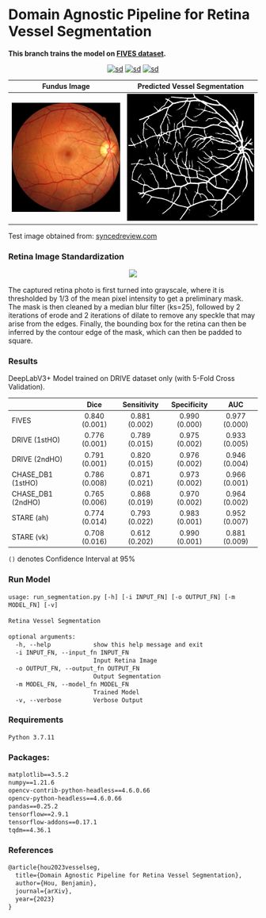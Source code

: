 # Domain Agnostic Pipeline for Retina Vessel Segmentation

**This branch trains the model on [FIVES dataset](https://doi.org/10.6084/m9.figshare.19688169.v1).**

<div align="center">

[![sd](https://img.shields.io/badge/Abstract-arXiv-red)](https://arxiv.org/abs/2302.09215)
[![sd](https://img.shields.io/badge/Demo-Streamlit-blue)](http://lazarus.ddns.net:8502)
[![sd](https://img.shields.io/badge/Model_Weights-download-orange)](checkpoints/README.md)

|       Fundus Image       |     Predicted Vessel Segmentation     | 
|:------------------------:|:-------------------------------------:|
|![](assets/image-51.jpeg) |![](assets/image-51_segmentation.jpeg) |

</div>

Test image obtained from: [syncedreview.com](https://syncedreview.com/2018/02/20/its-all-in-the-eyes-google-ai-calculates-cardiovascular-risk-from-retinal-images/)

### Retina Image Standardization

<div align="center">

![](assets/retina_localization.png)

</div>

The captured retina photo is first turned into grayscale, where it is thresholded by 1/3 of the mean pixel intensity to get a preliminary mask. The mask is then cleaned by a median blur filter (ks=25), followed by 2 iterations of erode and 2 iterations of dilate to remove any speckle that may arise from the edges. Finally, the bounding box for the retina can then be inferred by the contour edge of the mask, which can then be padded to square.

### Results

DeepLabV3+ Model trained on DRIVE dataset only (with 5-Fold Cross Validation).

|                   |     Dice      |  Sensitivity  |  Specificity  |      AUC      |
|:------------------|:-------------:|:-------------:|:-------------:|:-------------:|
| FIVES             | 0.840 (0.001) | 0.881 (0.002) | 0.990 (0.000) | 0.977 (0.000) |
| DRIVE (1stHO)     | 0.776 (0.001) | 0.789 (0.015) | 0.975 (0.002) | 0.933 (0.005) | 
| DRIVE (2ndHO)     | 0.791 (0.001) | 0.820 (0.015) | 0.976 (0.002) | 0.946 (0.004) | 
| CHASE_DB1 (1stHO) | 0.786 (0.008) | 0.871 (0.021) | 0.973 (0.002) | 0.966 (0.001) | 
| CHASE_DB1 (2ndHO) | 0.765 (0.006) | 0.868 (0.019) | 0.970 (0.002) | 0.964 (0.002) | 
| STARE (ah)        | 0.774 (0.014) | 0.793 (0.022) | 0.983 (0.001) | 0.952 (0.007) |  
| STARE (vk)        | 0.708 (0.016) | 0.612 (0.202) | 0.990 (0.001) | 0.881 (0.009) | 

`()` denotes Confidence Interval at 95%

### Run Model
```
usage: run_segmentation.py [-h] [-i INPUT_FN] [-o OUTPUT_FN] [-m MODEL_FN] [-v]

Retina Vessel Segmentation

optional arguments:
  -h, --help            show this help message and exit
  -i INPUT_FN, --input_fn INPUT_FN
                        Input Retina Image
  -o OUTPUT_FN, --output_fn OUTPUT_FN
                        Output Segmentation
  -m MODEL_FN, --model_fn MODEL_FN
                        Trained Model
  -v, --verbose         Verbose Output
```

### Requirements

```
Python 3.7.11
```

### Packages:

```
matplotlib==3.5.2
numpy==1.21.6
opencv-contrib-python-headless==4.6.0.66
opencv-python-headless==4.6.0.66
pandas==0.25.2
tensorflow==2.9.1
tensorflow-addons==0.17.1
tqdm==4.36.1
```

### References

```
@article{hou2023vesselseg,
  title={Domain Agnostic Pipeline for Retina Vessel Segmentation},
  author={Hou, Benjamin},
  journal={arXiv},
  year={2023}
}
```
